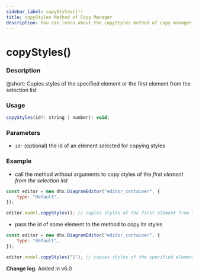 ```yaml
---
sidebar_label: copyStyles()!!
title: copyStyles Method of Copy Manager
description: You can learn about the copyStyles method of copy manager in the documentation of the DHTMLX JavaScript Diagram library. Browse developer guides and API reference, try out code examples and live demos, and download a free 30-day evaluation version of DHTMLX Diagram.
---
```


# copyStyles()

### Description

@short: Copies styles of the specified element or the first element from the selection list

### Usage

~~~js
copyStyles(id?: string | number): void;
~~~

### Parameters

- `id`- (optional) the id of an element selected for copying styles

### Example

-  call the method without arguments to copy styles of the *first element from the selection list*

~~~js {5}
const editor = new dhx.DiagramEditor("editor_container", { 
    type: "default",
});

editor.model.copyStyles(); // copies styles of the first element from the selection list
~~~

- pass the id of some element to the method to copy its styles

~~~js {5}
const editor = new dhx.DiagramEditor("editor_container", { 
    type: "default",
});

editor.model.copyStyles("1"); // copies styles of the specified element
~~~

**Change log**: Added in v6.0